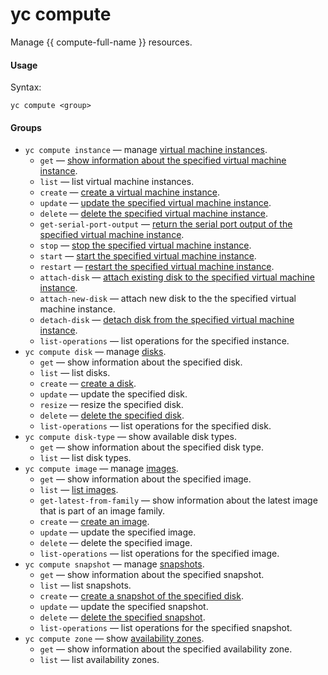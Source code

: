 # yc compute

Manage {{ compute-full-name }} resources.

#### Usage

Syntax:

`yc compute <group>`

#### Groups

- `yc compute instance` — manage [virtual machine instances](../../../compute/concepts/vm.md).
    - `get` — [show information about the specified virtual machine instance](../../../compute/operations/vm-info/get-info.md).
    - `list` — list virtual machine instances.
    - `create` — [create a virtual machine instance](../../../compute/operations/vm-create/create-linux-vm.md).
    - `update` — [update the specified virtual machine instance](../../../compute/operations/vm-control/vm-update.md).
    - `delete` — [delete the specified virtual machine instance](../../../compute/operations/vm-control/vm-delete.md).
    - `get-serial-port-output` — [return the serial port output of the specified virtual machine instance](../../../compute/operations/vm-info/get-serial-port-output.md).
    - `stop` — [stop the specified virtual machine instance](../../../compute/operations/vm-control/vm-stop-and-start.md#stop).
    - `start` — [start the specified virtual machine instance](../../../compute/operations/vm-control/vm-stop-and-start.md#start).
    - `restart` — [restart the specified virtual machine instance](../../../compute/operations/vm-control/vm-stop-and-start.md#restart).
    - `attach-disk` — [attach existing disk to the specified virtual machine instance](../../../compute/operations/vm-control/vm-attach-disk.md).
    - `attach-new-disk` — attach new disk to the the specified virtual machine instance.
    - `detach-disk` — [detach disk from the specified virtual machine instance](../../../compute/operations/vm-control/vm-detach-disk.md).
    - `list-operations` — list operations for the specified instance.
- `yc compute disk` — manage [disks](../../../compute/concepts/disk.md).
    - `get` — show information about the specified disk.
    - `list` — list disks.
    - `create` — [create a disk](../../../compute/operations/disk-create/empty.md).
    - `update` — update the specified disk.
    - `resize` — resize the specified disk.
    - `delete` — [delete the specified disk](../../../compute/operations/disk-control/delete.md).
    - `list-operations` — list operations for the specified disk.
- `yc compute disk-type` — show available disk types.
    - `get` — show information about the specified disk type.
    - `list` — list disk types.
- `yc compute image` — manage [images](../../../compute/concepts/image.md).
    - `get` — show information about the specified image.
    - `list` — [list images](../../../compute/operations/images-with-pre-installed-software/get-list.md).
    - `get-latest-from-family` — show information about the latest image that is part of an image family.
    - `create` — [create an image](../../../compute/operations/image-create/upload#2.-sozdajte-obraz-v-compute-cloud.md).
    - `update` — update the specified image.
    - `delete` — delete the specified image.
    - `list-operations` — list operations for the specified image.
- `yc compute snapshot` — manage [snapshots](../../../compute/concepts/snapshot.md).
    - `get` — show information about the specified snapshot.
    - `list` — list snapshots.
    - `create` — [create a snapshot of the specified disk](../../../compute/operations/disk-control/create-snapshot.md).
    - `update` — update the specified snapshot.
    - `delete` — [delete the specified snapshot](../../../compute/operations/snapshot-control/delete.md).
    - `list-operations` — list operations for the specified snapshot.
- `yc compute zone` — show [availability zones](../../../overview/concepts/geo-scope.md).
    - `get` — show information about the specified availability zone.
    - `list` — list availability zones.
